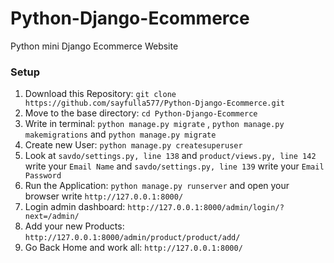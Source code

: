 # Python-Django-Ecommerce

Python mini Django Ecommerce Website

### Setup
1. Download this Repository: `git clone https://github.com/sayfulla577/Python-Django-Ecommerce.git`
2. Move to the base directory: `cd Python-Django-Ecommerce`
3. Write in terminal: `python manage.py migrate` , `python manage.py makemigrations` and `python manage.py migrate`
4. Create new User: `python manage.py createsuperuser`
5. Look at `savdo/settings.py, line 138` and `product/views.py, line 142` write your `Email Name` and `savdo/settings.py, line 139` write your `Email Password`
6. Run the Application: `python manage.py runserver` and open your browser write `http://127.0.0.1:8000/`
7. Login admin dashboard: `http://127.0.0.1:8000/admin/login/?next=/admin/` 
8. Add your new Products: `http://127.0.0.1:8000/admin/product/product/add/`
9. Go Back Home and work all: `http://127.0.0.1:8000/`
